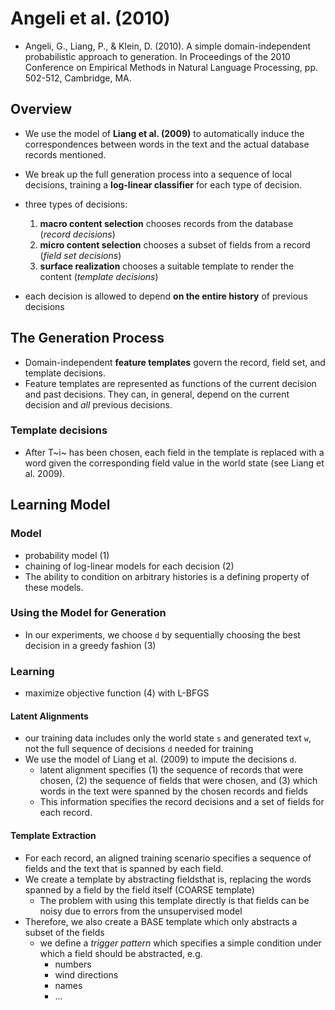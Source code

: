 # Angeli et al. (2010)

* Angeli, G., Liang, P., & Klein, D. (2010). A simple domain-independent probabilistic approach to generation. In Proceedings of the 2010 Conference on Empirical Methods in Natural Language Processing, pp. 502-512, Cambridge, MA.

## Overview

* We use the model of **Liang et al. (2009)** to automatically induce the correspondences between words in the text and the actual database records mentioned.
* We break up the full generation process into a sequence of local decisions, training a **log-linear classifier** for each type of decision.
* three types of decisions:
	1. **macro content selection** chooses records from the database (*record decisions*)
	2. **micro content selection** chooses a subset of fields from a record (*field set decisions*)
	3. **surface realization** chooses a suitable template to render the content (*template decisions*)

* each decision is allowed to depend **on the entire history** of previous decisions

## The Generation Process

* Domain-independent **feature templates** govern the record, field set, and template decisions.
* Feature templates are represented as functions of the current decision and past decisions. They can, in general, depend on the current decision and *all* previous decisions.

### Template decisions

* After T~i~ has been chosen, each field in the template is replaced with a word given the corresponding field value in the world state (see Liang et al. 2009).

## Learning Model

### Model

* probability model (1)
* chaining of log-linear models for each decision (2)
* The ability to condition on arbitrary histories is a defining property of these models.

### Using the Model for Generation

* In our experiments, we choose `d` by sequentially choosing the best decision in a greedy fashion (3)

### Learning

* maximize objective function (4) with L-BFGS

#### Latent Alignments

* our training data includes only the world state `s` and generated text `w`, not the full sequence of decisions `d` needed for training
* We use the model of Liang et al. (2009) to impute the decisions `d`.
	* latent alignment specifies (1) the sequence of records that were chosen, (2) the sequence of fields that were chosen, and (3) which words in the text were spanned by the chosen records and fields
	* This information specifies the record decisions and a set of fields for each record.

#### Template Extraction

* For each record, an aligned training scenario specifies a sequence of fields and the text that is spanned by each field.
* We create a template by abstracting fieldsthat is, replacing the words spanned by a field by the field itself (COARSE template)
	* The problem with using this template directly is that fields can be noisy due to errors from the unsupervised model
* Therefore, we also create a BASE template which only abstracts a subset of the fields
	* we define a *trigger pattern* which specifies a simple condition under which a field should be abstracted, e.g.
		* numbers
		* wind directions
		* names
		* ...